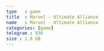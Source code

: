 ```yaml
---
type   : game
title  : Marvel - Ultimate Alliance
name   : Marvel - Ultimate Alliance
categories: [game]
telegram : 936
size : 1.8 GB
---
```



